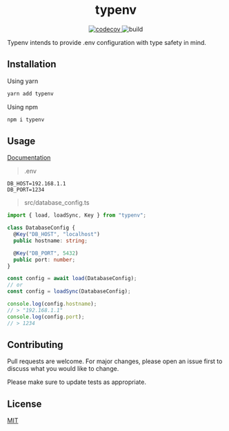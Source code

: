<h1 align="center">typenv</h1>
<p align="center"> 
  <a href="https://codecov.io/gh/mcountryman/typenv" target="_blank">
    <img src="https://codecov.io/gh/mcountryman/typenv/branch/master/graph/badge.svg" alt="codecov" />
  </a>
  <img src="https://github.com/mcountryman/typenv/workflows/Build/badge.svg" alt="build" />
</p>

Typenv intends to provide .env configuration with type safety in mind.

## Installation
Using yarn
```bash
yarn add typenv
```
Using npm
```bash
npm i typenv
```

## Usage
[Documentation](https://mcountryman.github.io/typenv/)


> .env
```
DB_HOST=192.168.1.1
DB_PORT=1234
```
> src/database_config.ts
```typescript
import { load, loadSync, Key } from "typenv"; 

class DatabaseConfig {
  @Key("DB_HOST", "localhost")
  public hostname: string;

  @Key("DB_PORT", 5432)
  public port: number;
}

const config = await load(DatabaseConfig);
// or
const config = loadSync(DatabaseConfig);

console.log(config.hostname);
// > "192.168.1.1"
console.log(config.port);
// > 1234
```

## Contributing
Pull requests are welcome. For major changes, please open an issue first to discuss what 
you would like to change.

Please make sure to update tests as appropriate.

## License
[MIT](LICENSE.md)
